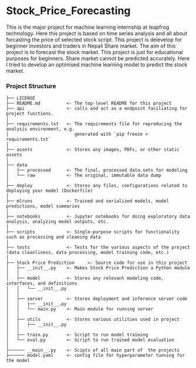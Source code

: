 Stock_Price_Forecasting
==============================
This is the major project for machine learning internship at leapfrog technology. Here this project is based on time series analysis and all about forcasting the price of selected stock script.
This project is delevelop for beginner investors and traders in Nepali Share market. The aim of this project is to forecast the stock market. This project is just for educational purposes for beginners. Share market cannot be predicted accurately. Here I tried to develop an optimised machine learning model to predict the stock market.

### Project Structure
```
├── LICENSE
├── README.md          <- The top-level README for this project
├── api                <- calls and act as a endpoint faciliating for project functions.
│
├── requirements.txt   <- The requirements file for reproducing the analysis environment, e.g.
│                         generated with `pip freeze > requirements.txt`
│
├── assets             <- Stores any images, PDFs, or other static assets
│ 
├── data
│   ├── processed      <- The final, processed data sets for modeling
│   └── raw            <- The original, immutable data dump
│
├── deploy             <- Stores any files, configurations related to deploying your model (Dockerfile)
│ 
├── mlruns             <- Trained and serialized models, model predictions, model summaries
│
├── notebooks          <- Jupyter notebooks for doing exploratory data analysis, analyzing model outputs, etc.
│
├── scripts            <- Single-purpose scripts for functionality such as processing and cleaning data
│
├── tests              <- Tests for the various aspects of the project (data cleanliness, data processing, model training code, etc.)
│
├── Stock Price Prediction     <- Source code for use in this project
│   ├── __init__.py    <- Makes Stock Price Prediction a Python module
│   │
│   ├── model          <- Stores any relevant modeling code, interfaces, and definitions
│   │   └── __init__.py
│   │
│   ├── server         <- Stores deployment and inference server code
│   │   ├── __init__.py
│   │   └── main.py    <- Main module for running server
│   │
│   ├── utils          <- Stores various utilities used in project 
│   │   ├── __init__.py
│   │
│   ├── train.py       <- Script to run model training
│   └── eval.py        <- Script to run trained model evaluation 
|
├────── __main__.py    <- Scipts of all main part of  the projects
├────── model.yaml     <- config file for hyperparameter tunning for the model
```


